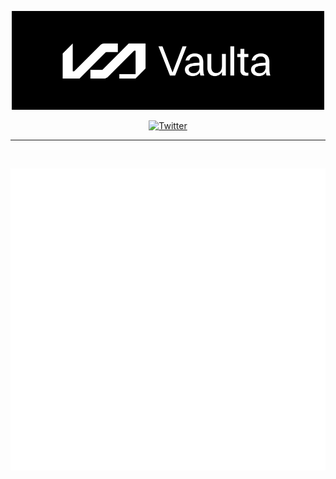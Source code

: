 <span align="center">

<a href="https://vaulta.com"><img width="500" alt="image" src="./logo.png"></img></a>

[![Twitter](https://img.shields.io/twitter/follow/vaulta_?style=for-the-badge)](https://twitter.com/vaulta_)


---

<br />

![Metrics](/profile/metrics.svg)

</span>